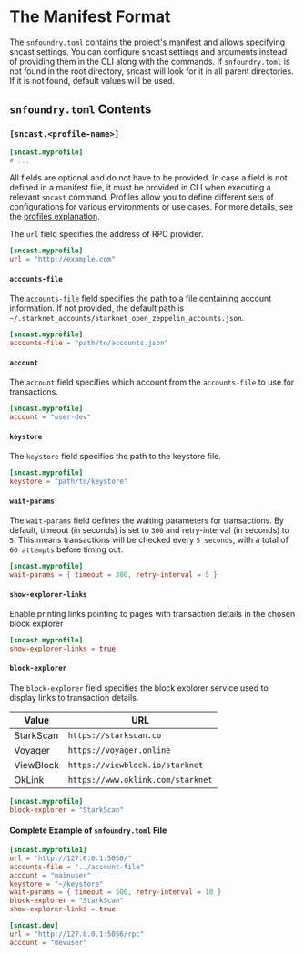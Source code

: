 # The Manifest Format

The `snfoundry.toml` contains the project's manifest and allows specifying sncast settings.
You can configure sncast settings and arguments instead of providing them in the CLI along with the commands.
If `snfoundry.toml` is not found in the root directory, sncast will look for it in all parent directories. 
If it is not found, default values will be used.

## `snfoundry.toml` Contents

### `[sncast.<profile-name>]`


```toml
[sncast.myprofile]
# ...
```

All fields are optional and do not have to be provided. In case a field is not defined in a manifest file, it must be provided in CLI when executing a relevant `sncast` command.
Profiles allow you to define different sets of configurations for various environments or use cases. For more details, see the [profiles explanation](../projects/configuration.md).

The `url` field specifies the address of RPC provider.

```toml
[sncast.myprofile]
url = "http://example.com"
```

#### `accounts-file`

The `accounts-file` field specifies the path to a file containing account information. 
If not provided, the default path is `~/.starknet_accounts/starknet_open_zeppelin_accounts.json`.

```toml
[sncast.myprofile]
accounts-file = "path/to/accounts.json"
```

#### `account`

The `account` field specifies which account from the `accounts-file` to use for transactions.

```toml
[sncast.myprofile]
account = "user-dev"
```

#### `keystore`

The `keystore` field specifies the path to the keystore file.

```toml
[sncast.myprofile]
keystore = "path/to/keystore"
```

#### `wait-params`

The `wait-params` field defines the waiting parameters for transactions. By default, timeout (in seconds) is set to `300` and retry-interval (in seconds) to `5`. 
This means transactions will be checked every `5 seconds`, with a total of `60 attempts` before timing out.

```toml
[sncast.myprofile]
wait-params = { timeout = 300, retry-interval = 5 }
```

#### `show-explorer-links`
Enable printing links pointing to pages with transaction details in the chosen block explorer

```toml
[sncast.myprofile]
show-explorer-links = true
```

#### `block-explorer`

The `block-explorer` field specifies the block explorer service used to display links to transaction details. 

| Value     | URL                                    |
|-----------|----------------------------------------|
| StarkScan | `https://starkscan.co`          |
| Voyager   | `https://voyager.online`               |
| ViewBlock | `https://viewblock.io/starknet`        |
| OkLink    | `https://www.oklink.com/starknet`      |

```toml
[sncast.myprofile]
block-explorer = "StarkScan"
```

#### Complete Example of `snfoundry.toml` File

```toml
[sncast.myprofile1]
url = "http://127.0.0.1:5050/"
accounts-file = "../account-file"
account = "mainuser"
keystore = "~/keystore"
wait-params = { timeout = 500, retry-interval = 10 }
block-explorer = "StarkScan"
show-explorer-links = true

[sncast.dev]
url = "http://127.0.0.1:5056/rpc"
account = "devuser"
```